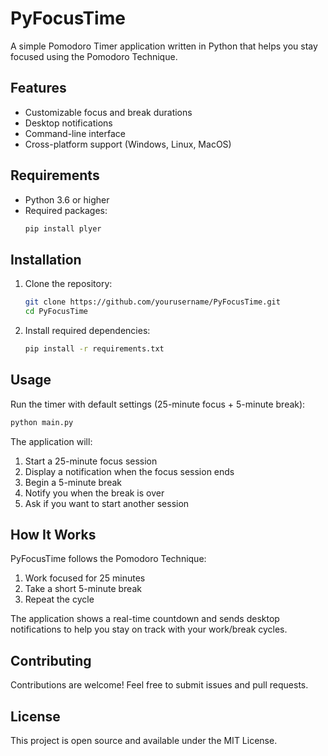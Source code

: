 # PyFocusTime

A simple Pomodoro Timer application written in Python that helps you stay focused using the Pomodoro Technique.

## Features
- Customizable focus and break durations
- Desktop notifications
- Command-line interface
- Cross-platform support (Windows, Linux, MacOS)

## Requirements
- Python 3.6 or higher
- Required packages:
  ```bash
  pip install plyer
  ```

## Installation

1. Clone the repository:
   ```bash
   git clone https://github.com/yourusername/PyFocusTime.git
   cd PyFocusTime
   ```

2. Install required dependencies:
   ```bash
   pip install -r requirements.txt
   ```

## Usage

Run the timer with default settings (25-minute focus + 5-minute break):
```bash
python main.py
```

The application will:
1. Start a 25-minute focus session
2. Display a notification when the focus session ends
3. Begin a 5-minute break
4. Notify you when the break is over
5. Ask if you want to start another session

## How It Works

PyFocusTime follows the Pomodoro Technique:
1. Work focused for 25 minutes
2. Take a short 5-minute break
3. Repeat the cycle

The application shows a real-time countdown and sends desktop notifications to help you stay on track with your work/break cycles.

## Contributing

Contributions are welcome! Feel free to submit issues and pull requests.

## License

This project is open source and available under the MIT License.